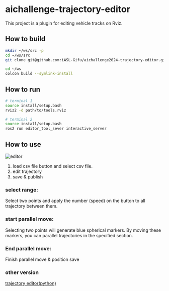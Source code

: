 # aichallenge-trajectory-editor
This project is a plugin for editing vehicle tracks on Rviz.
## How to build
```bash
mkdir ~/ws/src -p
cd ~/ws/src
git clone git@github.com:iASL-Gifu/aichallenge2024-trajectory-editor.git

cd ~/ws
colcon build --symlink-install
```

## How to run
```bash
# terminal 1
source install/setup.bash
rviz2 -d path/to/tools.rviz

# terminal 2
source install/setup.bash
ros2 run editor_tool_sever interactive_server
```

## How to use
![editor](./rviz2_editor_tool.png)
1. load csv file button and select csv file.
2. edit trajectory
3. save & publish

### select range:
Select two points and apply the number (speed) on the button to all trajectory between them.
### start parallel move:
Selecting two points will generate blue spherical markers. By moving these markers, you can parallel trajectories in the specified section.
### End parallel move:
Finish parallel move & position save

### other version
[trajectory editor(python)](https://github.com/iASL-Gifu/aichallenge-trajectory-editor/tree/trajectory-editor-python)
